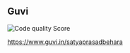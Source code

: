 
Guvi
----
![Code quality Score](https://www.code-inspector.com/project/13554/score/svg)

https://www.guvi.in/satyaprasadbehara



